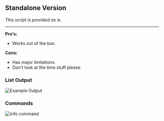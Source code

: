 ## Standalone Version
*This script is provided as is.*  
  
--- 
**Pro's:**
- Works out of the box.

**Cons:**
- Has major limitations.
- Don't look at the time stuff please.

### List Output
![Example Output](https://github.com/user-attachments/assets/00944cda-4f1c-4ade-b947-5a393264cddb)

### Commands
![info command](https://github.com/user-attachments/assets/16d0b9cd-3e25-46f3-a9ee-f9a2b86abadd)
